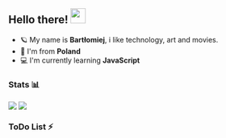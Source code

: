 ## Hello there! <img src="https://raw.githubusercontent.com/MartinHeinz/MartinHeinz/master/wave.gif" width="30px">
- 🪐 My name is **Bartłomiej**, i like technology, art and movies.
- 🌈 I'm from **Poland**
- 💻 I'm currently learning **JavaScript**

### Stats 📊
<img align="center" src="https://github-readme-stats.vercel.app/api?username=Inkatail&count_private=true" /> 
<img align="center" src="https://github-readme-stats.vercel.app/api/top-langs/?username=Inkatail&count_private=true&langs_count=7" />


### ToDo List ⚡


